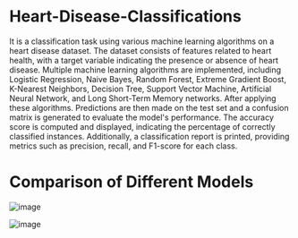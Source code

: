 # Heart-Disease-Classifications
It is a classification task using various machine learning algorithms on a heart disease dataset. The dataset consists of features related to heart health, with a target variable indicating the presence or absence of heart disease. Multiple machine learning algorithms are implemented, including Logistic Regression, Naive Bayes, Random Forest, Extreme Gradient Boost, K-Nearest Neighbors, Decision Tree, Support Vector Machine, Artificial Neural Network, and Long Short-Term Memory networks. After applying these algorithms. Predictions are then made on the test set and a confusion matrix is generated to evaluate the model's performance. The accuracy score is computed and displayed, indicating the percentage of correctly classified instances. Additionally, a classification report is printed, providing metrics such as precision, recall, and F1-score for each class.

# Comparison of Different Models
![image](https://github.com/Amiruzzaman-anan/Heart-Disease-Classifications/assets/68743925/fce95376-7394-4fb4-9890-bf7717ca3265)

![image](https://github.com/Amiruzzaman-anan/Heart-Disease-Classifications/assets/68743925/4d42feb2-6d82-4dcd-8834-a8ef9f5ed698)
